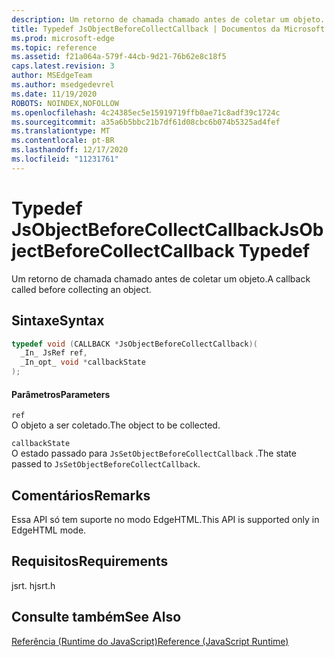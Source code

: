 ```yaml
---
description: Um retorno de chamada chamado antes de coletar um objeto.
title: Typedef JsObjectBeforeCollectCallback | Documentos da Microsoft
ms.prod: microsoft-edge
ms.topic: reference
ms.assetid: f21a064a-579f-44cb-9d21-76b62e8c18f5
caps.latest.revision: 3
author: MSEdgeTeam
ms.author: msedgedevrel
ms.date: 11/19/2020
ROBOTS: NOINDEX,NOFOLLOW
ms.openlocfilehash: 4c24385ec5e15919719ffb0ae71c8adf39c1724c
ms.sourcegitcommit: a35a6b5bbc21b7df61d08cbc6b074b5325ad4fef
ms.translationtype: MT
ms.contentlocale: pt-BR
ms.lasthandoff: 12/17/2020
ms.locfileid: "11231761"
---
```

# <span data-ttu-id="e643b-103">Typedef JsObjectBeforeCollectCallback</span><span class="sxs-lookup"><span data-stu-id="e643b-103">JsObjectBeforeCollectCallback Typedef</span></span>

<span data-ttu-id="e643b-104">Um retorno de chamada chamado antes de coletar um objeto.</span><span class="sxs-lookup"><span data-stu-id="e643b-104">A callback called before collecting an object.</span></span>  
  
## <span data-ttu-id="e643b-105">Sintaxe</span><span class="sxs-lookup"><span data-stu-id="e643b-105">Syntax</span></span>  
  
```cpp  
typedef void (CALLBACK *JsObjectBeforeCollectCallback)(  
  _In_ JsRef ref,  
  _In_opt_ void *callbackState  
);  
```  
  
#### <span data-ttu-id="e643b-106">Parâmetros</span><span class="sxs-lookup"><span data-stu-id="e643b-106">Parameters</span></span>  
 `ref`  
 <span data-ttu-id="e643b-107">O objeto a ser coletado.</span><span class="sxs-lookup"><span data-stu-id="e643b-107">The object to be collected.</span></span>  
  
 `callbackState`  
 <span data-ttu-id="e643b-108">O estado passado para `JsSetObjectBeforeCollectCallback` .</span><span class="sxs-lookup"><span data-stu-id="e643b-108">The state passed to `JsSetObjectBeforeCollectCallback`.</span></span>  
  
## <span data-ttu-id="e643b-109">Comentários</span><span class="sxs-lookup"><span data-stu-id="e643b-109">Remarks</span></span>  
 <span data-ttu-id="e643b-110">Essa API só tem suporte no modo EdgeHTML.</span><span class="sxs-lookup"><span data-stu-id="e643b-110">This API is supported only in EdgeHTML mode.</span></span>  
  
## <span data-ttu-id="e643b-111">Requisitos</span><span class="sxs-lookup"><span data-stu-id="e643b-111">Requirements</span></span>  
 <span data-ttu-id="e643b-112">jsrt. h</span><span class="sxs-lookup"><span data-stu-id="e643b-112">jsrt.h</span></span>  
  
## <span data-ttu-id="e643b-113">Consulte também</span><span class="sxs-lookup"><span data-stu-id="e643b-113">See Also</span></span>  
 [<span data-ttu-id="e643b-114">Referência (Runtime do JavaScript)</span><span class="sxs-lookup"><span data-stu-id="e643b-114">Reference (JavaScript Runtime)</span></span>](../chakra-hosting/reference-javascript-runtime.md)
